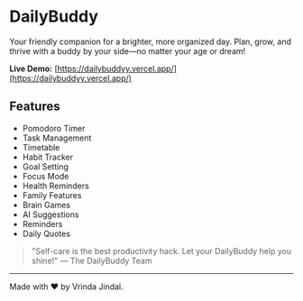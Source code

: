 # DailyBuddy

Your friendly companion for a brighter, more organized day. Plan, grow, and thrive with a buddy by your side—no matter your age or dream!

**Live Demo:** [https://dailybuddyy.vercel.app/](https://dailybuddyy.vercel.app/)

## Features
- Pomodoro Timer
- Task Management
- Timetable
- Habit Tracker
- Goal Setting
- Focus Mode
- Health Reminders
- Family Features
- Brain Games
- AI Suggestions
- Reminders
- Daily Quotes

> "Self-care is the best productivity hack. Let your DailyBuddy help you shine!" — The DailyBuddy Team

---

Made with ❤️ by Vrinda Jindal. 